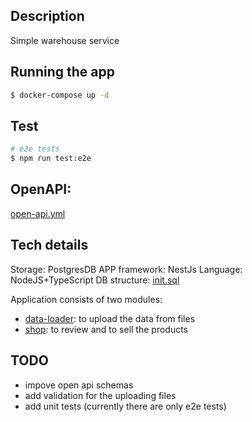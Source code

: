 ## Description

Simple warehouse service

## Running the app

```bash
$ docker-compose up -d
```

## Test

```bash
# e2e tests
$ npm run test:e2e
```


## OpenAPI:
[open-api.yml](open-api.yml)
## Tech details

Storage: PostgresDB
APP framework: NestJs
Language: NodeJS+TypeScript
DB structure: [init.sql](db/01-init.sh)


Application consists of two modules:
 * [data-loader](src/data-loader): to upload the data from files 
 * [shop](src/shop): to review and to sell the products

## TODO
* impove open api schemas
* add validation for the uploading files
* add unit tests (currently there are only e2e tests)
